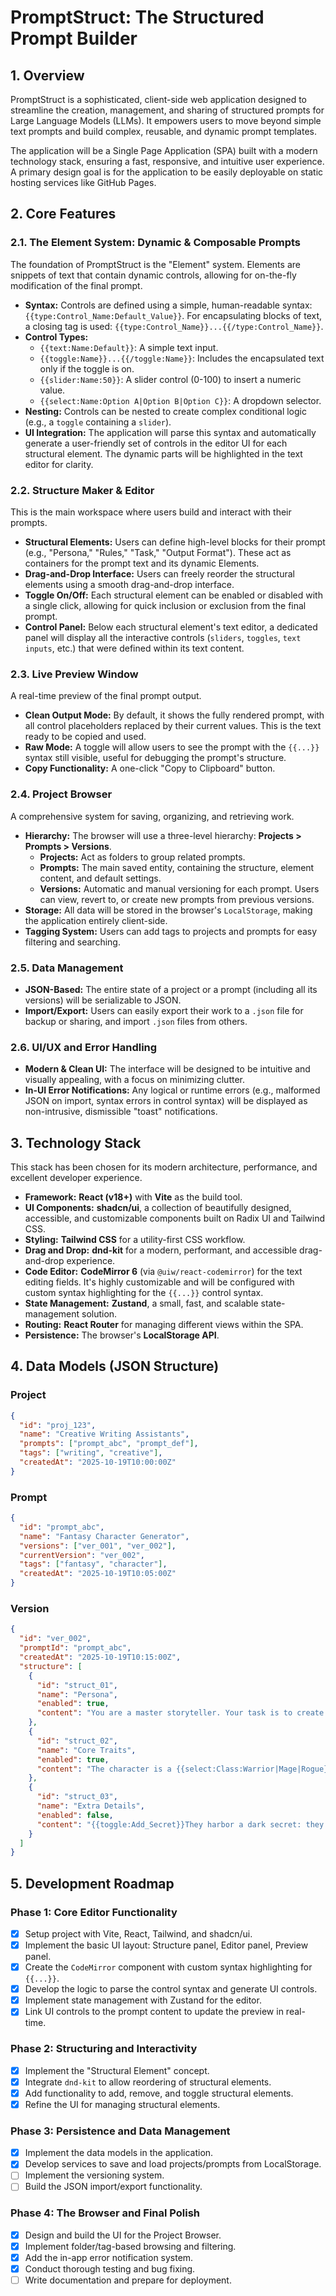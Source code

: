 # PromptStruct: The Structured Prompt Builder

## 1. Overview

PromptStruct is a sophisticated, client-side web application designed to streamline the creation, management, and sharing of structured prompts for Large Language Models (LLMs). It empowers users to move beyond simple text prompts and build complex, reusable, and dynamic prompt templates.

The application will be a Single Page Application (SPA) built with a modern technology stack, ensuring a fast, responsive, and intuitive user experience. A primary design goal is for the application to be easily deployable on static hosting services like GitHub Pages.

## 2. Core Features

### 2.1. The Element System: Dynamic & Composable Prompts

The foundation of PromptStruct is the "Element" system. Elements are snippets of text that contain dynamic controls, allowing for on-the-fly modification of the final prompt.

-   **Syntax:** Controls are defined using a simple, human-readable syntax: `{{type:Control_Name:Default_Value}}`. For encapsulating blocks of text, a closing tag is used: `{{type:Control_Name}}...{{/type:Control_Name}}`.
-   **Control Types:**
    -   `{{text:Name:Default}}`: A simple text input.
    -   `{{toggle:Name}}...{{/toggle:Name}}`: Includes the encapsulated text only if the toggle is on.
    -   `{{slider:Name:50}}`: A slider control (0-100) to insert a numeric value.
    -   `{{select:Name:Option A|Option B|Option C}}`: A dropdown selector.
-   **Nesting:** Controls can be nested to create complex conditional logic (e.g., a `toggle` containing a `slider`).
-   **UI Integration:** The application will parse this syntax and automatically generate a user-friendly set of controls in the editor UI for each structural element. The dynamic parts will be highlighted in the text editor for clarity.

### 2.2. Structure Maker & Editor

This is the main workspace where users build and interact with their prompts.

-   **Structural Elements:** Users can define high-level blocks for their prompt (e.g., "Persona," "Rules," "Task," "Output Format"). These act as containers for the prompt text and its dynamic Elements.
-   **Drag-and-Drop Interface:** Users can freely reorder the structural elements using a smooth drag-and-drop interface.
-   **Toggle On/Off:** Each structural element can be enabled or disabled with a single click, allowing for quick inclusion or exclusion from the final prompt.
-   **Control Panel:** Below each structural element's text editor, a dedicated panel will display all the interactive controls (`sliders`, `toggles`, `text inputs`, etc.) that were defined within its text content.

### 2.3. Live Preview Window

A real-time preview of the final prompt output.

-   **Clean Output Mode:** By default, it shows the fully rendered prompt, with all control placeholders replaced by their current values. This is the text ready to be copied and used.
-   **Raw Mode:** A toggle will allow users to see the prompt with the `{{...}}` syntax still visible, useful for debugging the prompt's structure.
-   **Copy Functionality:** A one-click "Copy to Clipboard" button.

### 2.4. Project Browser

A comprehensive system for saving, organizing, and retrieving work.

-   **Hierarchy:** The browser will use a three-level hierarchy: **Projects > Prompts > Versions**.
    -   **Projects:** Act as folders to group related prompts.
    -   **Prompts:** The main saved entity, containing the structure, element content, and default settings.
    -   **Versions:** Automatic and manual versioning for each prompt. Users can view, revert to, or create new prompts from previous versions.
-   **Storage:** All data will be stored in the browser's `LocalStorage`, making the application entirely client-side.
-   **Tagging System:** Users can add tags to projects and prompts for easy filtering and searching.

### 2.5. Data Management

-   **JSON-Based:** The entire state of a project or a prompt (including all its versions) will be serializable to JSON.
-   **Import/Export:** Users can easily export their work to a `.json` file for backup or sharing, and import `.json` files from others.

### 2.6. UI/UX and Error Handling

-   **Modern & Clean UI:** The interface will be designed to be intuitive and visually appealing, with a focus on minimizing clutter.
-   **In-UI Error Notifications:** Any logical or runtime errors (e.g., malformed JSON on import, syntax errors in control syntax) will be displayed as non-intrusive, dismissible "toast" notifications.

## 3. Technology Stack

This stack has been chosen for its modern architecture, performance, and excellent developer experience.

-   **Framework:** **React (v18+)** with **Vite** as the build tool.
-   **UI Components:** **shadcn/ui**, a collection of beautifully designed, accessible, and customizable components built on Radix UI and Tailwind CSS.
-   **Styling:** **Tailwind CSS** for a utility-first CSS workflow.
-   **Drag and Drop:** **dnd-kit** for a modern, performant, and accessible drag-and-drop experience.
-   **Code Editor:** **CodeMirror 6** (via `@uiw/react-codemirror`) for the text editing fields. It's highly customizable and will be configured with custom syntax highlighting for the `{{...}}` control syntax.
-   **State Management:** **Zustand**, a small, fast, and scalable state-management solution.
-   **Routing:** **React Router** for managing different views within the SPA.
-   **Persistence:** The browser's **LocalStorage API**.

## 4. Data Models (JSON Structure)

### Project

```json
{
  "id": "proj_123",
  "name": "Creative Writing Assistants",
  "prompts": ["prompt_abc", "prompt_def"],
  "tags": ["writing", "creative"],
  "createdAt": "2025-10-19T10:00:00Z"
}
```

### Prompt

```json
{
  "id": "prompt_abc",
  "name": "Fantasy Character Generator",
  "versions": ["ver_001", "ver_002"],
  "currentVersion": "ver_002",
  "tags": ["fantasy", "character"],
  "createdAt": "2025-10-19T10:05:00Z"
}
```

### Version

```json
{
  "id": "ver_002",
  "promptId": "prompt_abc",
  "createdAt": "2025-10-19T10:15:00Z",
  "structure": [
    {
      "id": "struct_01",
      "name": "Persona",
      "enabled": true,
      "content": "You are a master storyteller. Your task is to create a compelling character based on the following traits."
    },
    {
      "id": "struct_02",
      "name": "Core Traits",
      "enabled": true,
      "content": "The character is a {{select:Class:Warrior|Mage|Rogue}} of the {{text:Race:Elven}} race. They are known for their {{text:Key_Virtue:Bravery}}."
    },
    {
      "id": "struct_03",
      "name": "Extra Details",
      "enabled": false,
      "content": "{{toggle:Add_Secret}}They harbor a dark secret: they are secretly afraid of {{text:Secret_Fear:spiders}}.{{/toggle:Add_Secret}}"
    }
  ]
}
```

## 5. Development Roadmap

### Phase 1: Core Editor Functionality

-   [x] Setup project with Vite, React, Tailwind, and shadcn/ui.
-   [x] Implement the basic UI layout: Structure panel, Editor panel, Preview panel.
-   [x] Create the `CodeMirror` component with custom syntax highlighting for `{{...}}`.
-   [x] Develop the logic to parse the control syntax and generate UI controls.
-   [x] Implement state management with Zustand for the editor.
-   [x] Link UI controls to the prompt content to update the preview in real-time.

### Phase 2: Structuring and Interactivity

-   [x] Implement the "Structural Element" concept.
-   [x] Integrate `dnd-kit` to allow reordering of structural elements.
-   [x] Add functionality to add, remove, and toggle structural elements.
-   [x] Refine the UI for managing structural elements.

### Phase 3: Persistence and Data Management

-   [x] Implement the data models in the application.
-   [x] Develop services to save and load projects/prompts from LocalStorage.
-   [ ] Implement the versioning system.
-   [ ] Build the JSON import/export functionality.

### Phase 4: The Browser and Final Polish

-   [x] Design and build the UI for the Project Browser.
-   [x] Implement folder/tag-based browsing and filtering.
-   [x] Add the in-app error notification system.
-   [x] Conduct thorough testing and bug fixing.
-   [ ] Write documentation and prepare for deployment.